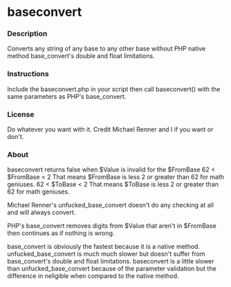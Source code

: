baseconvert
===========

### Description
Converts any string of any base to any other base without PHP native method base_convert's double and float limitations.

### Instructions
Include the baseconvert.php in your script then call baseconvert() with the same parameters as PHP's base_convert.

### License
Do whatever you want with it. Credit Michael Renner and I if you want or don't.

### About
baseconvert returns false when
  $Value is invalid for the $FromBase
  62 < $FromBase < 2  That means $FromBase is less 2 or greater than 62 for math geniuses.
  62 <  $ToBase  < 2  That means  $ToBase  is less 2 or greater than 62 for math geniuses.

Michael Renner's unfucked_base_convert doesn't do any checking at all and will always convert.

PHP's base_convert removes digits from $Value that aren't in $FromBase then continues as if nothing is wrong.


base_convert is obviously the fastest because it is a native method.
unfucked_base_convert is much much slower but doesn't suffer from base_convert's double and float limitations.
baseconvert is a little slower than unfucked_base_convert because of the parameter validation but the difference in neligible when compared to the native method.



